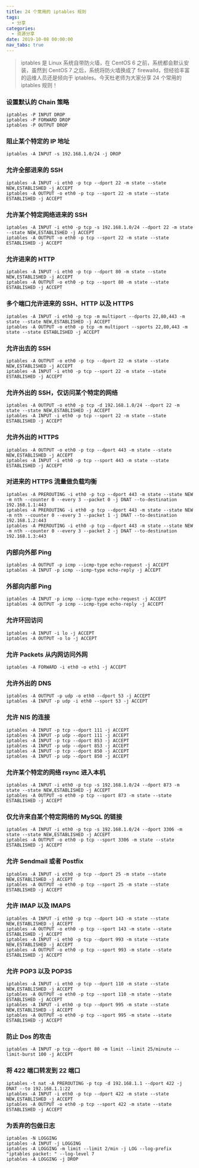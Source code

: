 ```yaml
---
title: 24 个常用的 iptables 规则
tags:
  - 分享
categories:
  - 资源分享
date: 2019-10-08 00:00:00
nav_tabs: true
---
```


> iptables 是 Linux 系统自带防火墙，在 CentOS 6 之前，系统都会默认安装，虽然到 CentOS 7 之后，系统将防火墙换成了 firewalld，但经验丰富的运维人员还是倾向于 iptables。今天杜老师为大家分享 24 个常用的 iptables 规则！

<!-- more -->

### 设置默认的 Chain 策略

```
iptables -P INPUT DROP
iptables -P FORWARD DROP
iptables -P OUTPUT DROP
```

### 阻止某个特定的 IP 地址

```
iptables -A INPUT -s 192.168.1.0/24 -j DROP
```

### 允许全部进来的 SSH

```
iptables -A INPUT -i eth0 -p tcp --dport 22 -m state --state NEW,ESTABLISHED -j ACCEPT
iptables -A OUTPUT -o eth0 -p tcp --sport 22 -m state --state ESTABLISHED -j ACCEPT
```

### 允许某个特定网络进来的 SSH

```
iptables -A INPUT -i eth0 -p tcp -s 192.168.1.0/24 --dport 22 -m state --state NEW,ESTABLISHED -j ACCEPT
iptables -A OUTPUT -o eth0 -p tcp --sport 22 -m state --state ESTABLISHED -j ACCEPT
```

### 允许进来的 HTTP

```
iptables -A INPUT -i eth0 -p tcp --dport 80 -m state --state NEW,ESTABLISHED -j ACCEPT
iptables -A OUTPUT -o eth0 -p tcp --sport 80 -m state --state ESTABLISHED -j ACCEPT
```

### 多个端口允许进来的 SSH、HTTP 以及 HTTPS

```
iptables -A INPUT -i eth0 -p tcp -m multiport --dports 22,80,443 -m state --state NEW,ESTABLISHED -j ACCEPT
iptables -A OUTPUT -o eth0 -p tcp -m multiport --sports 22,80,443 -m state --state ESTABLISHED -j ACCEPT
```

### 允许出去的 SSH

```
iptables -A OUTPUT -o eth0 -p tcp --dport 22 -m state --state NEW,ESTABLISHED -j ACCEPT
iptables -A INPUT -i eth0 -p tcp --sport 22 -m state --state ESTABLISHED -j ACCEPT
```

### 允许外出的 SSH，仅访问某个特定的网络

```
iptables -A OUTPUT -o eth0 -p tcp -d 192.168.1.0/24 --dport 22 -m state --state NEW,ESTABLISHED -j ACCEPT
iptables -A INPUT -i eth0 -p tcp --sport 22 -m state --state ESTABLISHED -j ACCEPT
```

### 允许外出的 HTTPS

```
iptables -A OUTPUT -o eth0 -p tcp --dport 443 -m state --state NEW,ESTABLISHED -j ACCEPT
iptables -A INPUT -i eth0 -p tcp --sport 443 -m state --state ESTABLISHED -j ACCEPT
```

### 对进来的 HTTPS 流量做负载均衡

```
iptables -A PREROUTING -i eth0 -p tcp --dport 443 -m state --state NEW -m nth --counter 0 --every 3 --packet 0 -j DNAT --to-destination 192.168.1.1:443
iptables -A PREROUTING -i eth0 -p tcp --dport 443 -m state --state NEW -m nth --counter 0 --every 3 --packet 1 -j DNAT --to-destination 192.168.1.2:443
iptables -A PREROUTING -i eth0 -p tcp --dport 443 -m state --state NEW -m nth --counter 0 --every 3 --packet 2 -j DNAT --to-destination 192.168.1.3:443
```

### 内部向外部 Ping

```
iptables -A OUTPUT -p icmp --icmp-type echo-request -j ACCEPT
iptables -A INPUT -p icmp --icmp-type echo-reply -j ACCEPT
```

### 外部向内部 Ping

```
iptables -A INPUT -p icmp --icmp-type echo-request -j ACCEPT
iptables -A OUTPUT -p icmp --icmp-type echo-reply -j ACCEPT
```

### 允许环回访问

```
iptables -A INPUT -i lo -j ACCEPT
iptables -A OUTPUT -o lo -j ACCEPT
```

### 允许 Packets 从内网访问外网

```
iptables -A FORWARD -i eth0 -o eth1 -j ACCEPT
```

### 允许外出的 DNS

```
iptables -A OUTPUT -p udp -o eth0 --dport 53 -j ACCEPT
iptables -A INPUT -p udp -i eth0 --sport 53 -j ACCEPT
```

### 允许 NIS 的连接

```
iptables -A INPUT -p tcp --dport 111 -j ACCEPT
iptables -A INPUT -p udp --dport 111 -j ACCEPT
iptables -A INPUT -p tcp --dport 853 -j ACCEPT
iptables -A INPUT -p udp --dport 853 -j ACCEPT
iptables -A INPUT -p tcp --dport 850 -j ACCEPT
iptables -A INPUT -p udp --dport 850 -j ACCEPT
```

### 允许某个特定的网络 rsync 进入本机

```
iptables -A INPUT -i eth0 -p tcp -s 192.168.1.0/24 --dport 873 -m state --state NEW,ESTABLISHED -j ACCEPT
iptables -A OUTPUT -o eth0 -p tcp --sport 873 -m state --state ESTABLISHED -j ACCEPT
```

### 仅允许来自某个特定网络的 MySQL 的链接

```
iptables -A INPUT -i eth0 -p tcp -s 192.168.1.0/24 --dport 3306 -m state --state NEW,ESTABLISHED -j ACCEPT
iptables -A OUTPUT -o eth0 -p tcp --sport 3306 -m state --state ESTABLISHED -j ACCEPT
```

### 允许 Sendmail 或者 Postfix

```
iptables -A INPUT -i eth0 -p tcp --dport 25 -m state --state NEW,ESTABLISHED -j ACCEPT
iptables -A OUTPUT -o eth0 -p tcp --sport 25 -m state --state ESTABLISHED -j ACCEPT
```

### 允许 IMAP 以及 IMAPS

```
iptables -A INPUT -i eth0 -p tcp --dport 143 -m state --state NEW,ESTABLISHED -j ACCEPT
iptables -A OUTPUT -o eth0 -p tcp --sport 143 -m state --state ESTABLISHED -j ACCEPT
iptables -A INPUT -i eth0 -p tcp --dport 993 -m state --state NEW,ESTABLISHED -j ACCEPT
iptables -A OUTPUT -o eth0 -p tcp --sport 993 -m state --state ESTABLISHED -j ACCEPT
```

### 允许 POP3 以及 POP3S

```
iptables -A INPUT -i eth0 -p tcp --dport 110 -m state --state NEW,ESTABLISHED -j ACCEPT
iptables -A OUTPUT -o eth0 -p tcp --sport 110 -m state --state ESTABLISHED -j ACCEPT
iptables -A INPUT -i eth0 -p tcp --dport 995 -m state --state NEW,ESTABLISHED -j ACCEPT
iptables -A OUTPUT -o eth0 -p tcp --sport 995 -m state --state ESTABLISHED -j ACCEPT
```

### 防止 Dos 的攻击

```
iptables -A INPUT -p tcp --dport 80 -m limit --limit 25/minute --limit-burst 100 -j ACCEPT
```

### 将 422 端口转发到 22 端口

```
iptables -t nat -A PREROUTING -p tcp -d 192.168.1.1 --dport 422 -j DNAT --to 192.168.1.1:22
iptables -A INPUT -i eth0 -p tcp --dport 422 -m state --state NEW,ESTABLISHED -j ACCEPT
iptables -A OUTPUT -o eth0 -p tcp --sport 422 -m state --state ESTABLISHED -j ACCEPT
```

### 为丢弃的包做日志

```
iptables -N LOGGING
iptables -A INPUT -j LOGGING
iptables -A LOGGING -m limit --limit 2/min -j LOG --log-prefix "iptables packet: " --log-level 7
iptables -A LOGGING -j DROP
```
